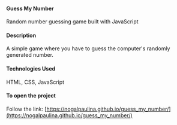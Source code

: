####  Guess My Number ####
Random number guessing game built with JavaScript

#### Description ####
A simple game where you have to guess the computer's randomly generated number. 

#### Technologies Used ####
HTML, CSS, JavaScript

#### To open the project ####
Follow the link: [https://nogalpaulina.github.io/guess_my_number/](https://nogalpaulina.github.io/guess_my_number/)